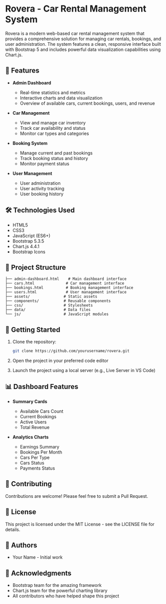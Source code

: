 # Rovera - Car Rental Management System

Rovera is a modern web-based car rental management system that provides a comprehensive solution for managing car rentals, bookings, and user administration. The system features a clean, responsive interface built with Bootstrap 5 and includes powerful data visualization capabilities using Chart.js.

## 🌟 Features

- **Admin Dashboard**

  - Real-time statistics and metrics
  - Interactive charts and data visualization
  - Overview of available cars, current bookings, users, and revenue

- **Car Management**

  - View and manage car inventory
  - Track car availability and status
  - Monitor car types and categories

- **Booking System**

  - Manage current and past bookings
  - Track booking status and history
  - Monitor payment status

- **User Management**
  - User administration
  - User activity tracking
  - User booking history

## 🛠️ Technologies Used

- HTML5
- CSS3
- JavaScript (ES6+)
- Bootstrap 5.3.5
- Chart.js 4.4.1
- Bootstrap Icons

## 📁 Project Structure

```
├── admin-dashboard.html    # Main dashboard interface
├── cars.html              # Car management interface
├── bookings.html          # Booking management interface
├── users.html             # User management interface
├── assets/               # Static assets
├── components/           # Reusable components
├── css/                  # Stylesheets
├── data/                 # Data files
└── js/                   # JavaScript modules
```

## 🚀 Getting Started

1. Clone the repository:

   ```bash
   git clone https://github.com/yourusername/rovera.git
   ```

2. Open the project in your preferred code editor

3. Launch the project using a local server (e.g., Live Server in VS Code)

## 📊 Dashboard Features

- **Summary Cards**

  - Available Cars Count
  - Current Bookings
  - Active Users
  - Total Revenue

- **Analytics Charts**
  - Earnings Summary
  - Bookings Per Month
  - Cars Per Type
  - Cars Status
  - Payments Status

## 🤝 Contributing

Contributions are welcome! Please feel free to submit a Pull Request.

## 📝 License

This project is licensed under the MIT License - see the LICENSE file for details.

## 👥 Authors

- Your Name - Initial work

## 🙏 Acknowledgments

- Bootstrap team for the amazing framework
- Chart.js team for the powerful charting library
- All contributors who have helped shape this project
